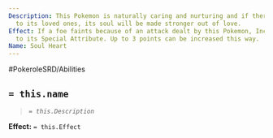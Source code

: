 ```yaml
---
Description: This Pokemon is naturally caring and nurturing and if there's a threat
  to its loved ones, its soul will be made stronger out of love.
Effect: If a foe faints because of an attack dealt by this Pokemon, Increase 1 Point
  to its Special Attribute. Up to 3 points can be increased this way.
Name: Soul Heart
---
```


#PokeroleSRD/Abilities

## `= this.name`

> *`= this.Description`*

**Effect:** `= this.Effect`
